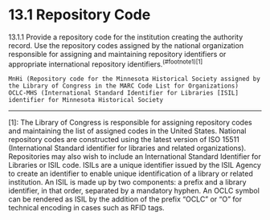 # 13.1 Repository Code

13.1.1 Provide a repository code for the institution creating the authority record. Use the repository codes assigned by the national organization responsible for assigning and maintaining repository identifiers or appropriate international repository identifiers.<sup>(#footnote1)[1]</sup>

```
MnHi (Repository code for the Minnesota Historical Society assigned by the Library of Congress in the MARC Code List for Organizations)
OCLC-MHS (International Standard Identifier for Libraries [ISIL] identifier for Minnesota Historical Society
```
* * *

<a name="footnote1">[1]</a>: The Library of Congress is responsible for assigning repository codes and maintaining the list of assigned codes in the United States. National repository codes are constructed using the latest version of ISO 15511 (International Standard identifier for libraries and related organizations). Repositories may also wish to include an International Standard Identifier for Libraries or ISIL code. ISILs are a unique identifier issued by the ISIL Agency to create an identifier to enable unique identification of a library or related institution. An ISIL is made up by two components: a prefix and a library identifier, in that order, separated by a mandatory hyphen. An OCLC symbol can be rendered as ISIL by the addition of the prefix “OCLC” or “O” for technical encoding in cases such as RFID tags.
